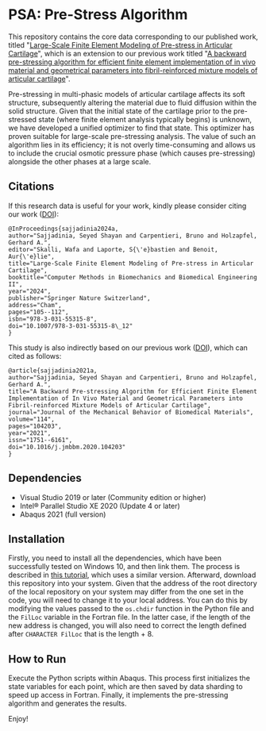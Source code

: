 # PSA: Pre-Stress Algorithm
This repository contains the core data corresponding to our published work, titled "[Large-Scale Finite Element Modeling of Pre-stress in Articular Cartilage](https://shayansss.github.io/files/2024_04_preprint.pdf)", which is an extension to our previous work titled "[A backward pre-stressing algorithm for efficient finite element implementation of in vivo material and geometrical parameters into fibril-reinforced mixture models of articular cartilage](https://shayansss.github.io/files/2021_02.pdf)".

Pre-stressing in multi-phasic models of articular cartilage affects its soft structure, subsequently altering the material due to fluid diffusion within the solid structure. Given that the initial state of the cartilage prior to the pre-stressed state (where finite element analysis typically begins) is unknown, we have developed a unified optimizer to find that state. This optimizer has proven suitable for large-scale pre-stressing analysis. The value of such an algorithm lies in its efficiency; it is not overly time-consuming and allows us to include the crucial osmotic pressure phase (which causes pre-stressing) alongside the other phases at a large scale.

## Citations
If this research data is useful for your work, kindly please consider citing our work ([DOI](http://dx.doi.org/10.1007/978-3-031-55315-8_12)):

```
@InProceedings{sajjadinia2024a,
author="Sajjadinia, Seyed Shayan and Carpentieri, Bruno and Holzapfel, Gerhard A.",
editor="Skalli, Wafa and Laporte, S{\'e}bastien and Benoit, Aur{\'e}lie",
title="Large-Scale Finite Element Modeling of Pre-stress in Articular Cartilage",
booktitle="Computer Methods in Biomechanics and Biomedical Engineering II",
year="2024",
publisher="Springer Nature Switzerland",
address="Cham",
pages="105--112",
isbn="978-3-031-55315-8",
doi="10.1007/978-3-031-55315-8\_12"
}
```

This study is also indirectly based on our previous work ([DOI](https://doi.org/10.1016/j.jmbbm.2020.104203)), which can cited as follows:

```
@article{sajjadinia2021a,
author="Sajjadinia, Seyed Shayan and Carpentieri, Bruno and Holzapfel, Gerhard A.",
title="A Backward Pre-stressing Algorithm for Efficient Finite Element Implementation of In Vivo Material and Geometrical Parameters into Fibril-reinforced Mixture Models of Articular Cartilage",
journal="Journal of the Mechanical Behavior of Biomedical Materials",
volume="114",
pages="104203",
year="2021",
issn="1751--6161",
doi="10.1016/j.jmbbm.2020.104203"
}
```

## Dependencies
- Visual Studio 2019 or later (Community edition or higher)
- Intel® Parallel Studio XE 2020 (Update 4 or later)
- Abaqus 2021 (full version)

## Installation
Firstly, you need to install all the dependencies, which have been successfully tested on Windows 10, and then link them. The process is described in [this tutorial](http://dx.doi.org/10.13140/RG.2.2.33539.32800), which uses a similar version. Afterward, download this repository into your system. Given that the address of the root directory of the local repository on your system may differ from the one set in the code, you will need to change it to your local address. You can do this by modifying the values passed to the `os.chdir` function in the Python file and the `FilLoc` variable in the Fortran file. In the latter case, if the length of the new address is changed, you will also need to correct the length defined after `CHARACTER FilLoc` that is the length + 8.

## How to Run
Execute the Python scripts within Abaqus. This process first initializes the state variables for each point, which are then saved by data sharding to speed up access in Fortran. Finally, it implements the pre-stressing algorithm and generates the results.

Enjoy!
